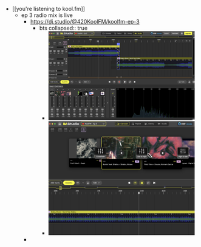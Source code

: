 - [[you're listening to kool.fm]]
	- ep 3 radio mix is live
		- https://dj.studio/@420KoolFM/koolfm-ep-3
			- bts
			  collapsed:: true
				- ![Screenshot 2024-11-18 at 7.21.23 PM.png](../assets/Screenshot_2024-11-18_at_7.21.23_PM_1731986523100_0.png)
				- ![Screenshot 2024-11-18 at 7.36.09 PM.png](../assets/Screenshot_2024-11-18_at_7.36.09_PM_1731987373100_0.png)
		-